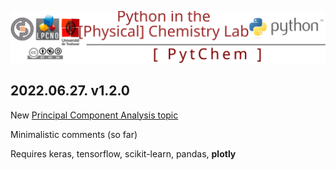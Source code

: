 <a name="top"></a>

[<img width="700px" src="./svg/logoPytChem.svg"/>](#top)

## 2022.06.27. v1.2.0
New [Principal Component Analysis topic](./Pandas-Stats-IrisPCA.ipynb)

Minimalistic comments (so far)

Requires keras, tensorflow, scikit-learn, pandas, **plotly**